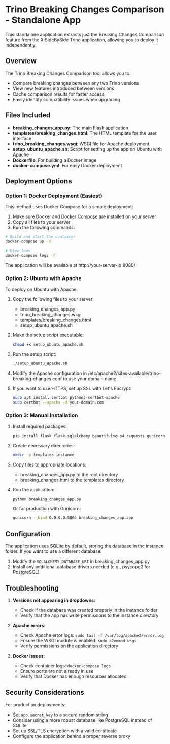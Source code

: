 # Trino Breaking Changes Comparison - Standalone App

This standalone application extracts just the Breaking Changes Comparison feature from the X:SideBySide Trino application, allowing you to deploy it independently.

## Overview

The Trino Breaking Changes Comparison tool allows you to:
- Compare breaking changes between any two Trino versions
- View new features introduced between versions
- Cache comparison results for faster access
- Easily identify compatibility issues when upgrading

## Files Included

- **breaking_changes_app.py**: The main Flask application
- **templates/breaking_changes.html**: The HTML template for the user interface
- **trino_breaking_changes.wsgi**: WSGI file for Apache deployment
- **setup_ubuntu_apache.sh**: Script for setting up the app on Ubuntu with Apache
- **Dockerfile**: For building a Docker image
- **docker-compose.yml**: For easy Docker deployment

## Deployment Options

### Option 1: Docker Deployment (Easiest)

This method uses Docker Compose for a simple deployment:

1. Make sure Docker and Docker Compose are installed on your server
2. Copy all files to your server
3. Run the following commands:

```bash
# Build and start the container
docker-compose up -d

# View logs
docker-compose logs -f
```

The application will be available at http://your-server-ip:8080/

### Option 2: Ubuntu with Apache

To deploy on Ubuntu with Apache:

1. Copy the following files to your server:
   - breaking_changes_app.py
   - trino_breaking_changes.wsgi
   - templates/breaking_changes.html
   - setup_ubuntu_apache.sh

2. Make the setup script executable:
   ```bash
   chmod +x setup_ubuntu_apache.sh
   ```

3. Run the setup script:
   ```bash
   ./setup_ubuntu_apache.sh
   ```

4. Modify the Apache configuration in /etc/apache2/sites-available/trino-breaking-changes.conf to use your domain name

5. If you want to use HTTPS, set up SSL with Let's Encrypt:
   ```bash
   sudo apt install certbot python3-certbot-apache
   sudo certbot --apache -d your-domain.com
   ```

### Option 3: Manual Installation

1. Install required packages:
   ```bash
   pip install flask flask-sqlalchemy beautifulsoup4 requests gunicorn
   ```

2. Create necessary directories:
   ```bash
   mkdir -p templates instance
   ```

3. Copy files to appropriate locations:
   - breaking_changes_app.py to the root directory
   - breaking_changes.html to the templates directory

4. Run the application:
   ```bash
   python breaking_changes_app.py
   ```

   Or for production with Gunicorn:
   ```bash
   gunicorn --bind 0.0.0.0:5000 breaking_changes_app:app
   ```

## Configuration

The application uses SQLite by default, storing the database in the instance folder. If you want to use a different database:

1. Modify the `SQLALCHEMY_DATABASE_URI` in breaking_changes_app.py
2. Install any additional database drivers needed (e.g., psycopg2 for PostgreSQL)

## Troubleshooting

1. **Versions not appearing in dropdowns**:
   - Check if the database was created properly in the instance folder
   - Verify that the app has write permissions to the instance directory

2. **Apache errors**:
   - Check Apache error logs: `sudo tail -f /var/log/apache2/error.log`
   - Ensure the WSGI module is enabled: `sudo a2enmod wsgi`
   - Verify permissions on the application directory

3. **Docker issues**:
   - Check container logs: `docker-compose logs`
   - Ensure ports are not already in use
   - Verify that Docker has enough resources allocated

## Security Considerations

For production deployments:
- Set `app.secret_key` to a secure random string
- Consider using a more robust database like PostgreSQL instead of SQLite
- Set up SSL/TLS encryption with a valid certificate
- Configure the application behind a proper reverse proxy